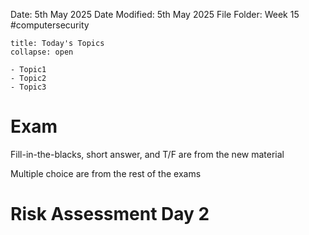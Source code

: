 Date: 5th May 2025
Date Modified: 5th May 2025
File Folder: Week 15
#computersecurity

```ad-abstract
title: Today's Topics
collapse: open

- Topic1
- Topic2
- Topic3

```


# Exam

Fill-in-the-blacks, short answer, and T/F are from the new material

Multiple choice are from the rest of the exams

# Risk Assessment Day 2


